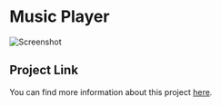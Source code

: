 # Music Player

![Screenshot](img/)

## Project Link
You can find more information about this project [here](https://css-only-effect.netlify.app/).
